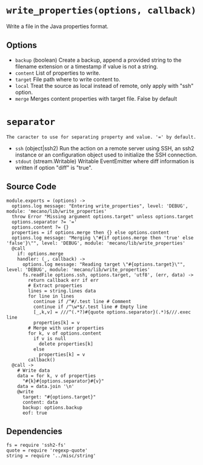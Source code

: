 
# `write_properties(options, callback)`

Write a file in the Java properties format.

## Options

*   `backup` (boolean)
    Create a backup, append a provided string to the filename extension or a
    timestamp if value is not a string.
*   `content`
    List of properties to write.
*   `target`
    File path where to write content to.
*   `local`
    Treat the source as local instead of remote, only apply with "ssh"
    option.
*   `merge`
    Merges content properties with target file. False by default
#   `separator`
    The caracter to use for separating property and value. '=' by default.
*   `ssh` (object|ssh2)
    Run the action on a remote server using SSH, an ssh2 instance or an
    configuration object used to initialize the SSH connection.
*   `stdout` (stream.Writable)
    Writable EventEmitter where diff information is written if option "diff" is
    "true".


## Source Code

    module.exports = (options) ->
      options.log message: "Entering write_properties", level: 'DEBUG', module: 'mecano/lib/write_properties'
      throw Error "Missing argument options.target" unless options.target
      options.separator ?= '='
      options.content ?= {}
      properties = if options.merge then {} else options.content
      options.log message: "Merging \"#{if options.merge then 'true' else 'false'}\"", level: 'DEBUG', module: 'mecano/lib/write_properties'
      @call
        if: options.merge
        handler: (_, callback) ->
          options.log message: "Reading target \"#{options.target}\"", level: 'DEBUG', module: 'mecano/lib/write_properties'
          fs.readFile options.ssh, options.target, 'utf8', (err, data) ->
            return callback err if err
            # Extract properties
            lines = string.lines data
            for line in lines
              continue if /^#/.test line # Comment
              continue if /^\w*$/.test line # Empty line
              [_,k,v] = ///^(.*?)#{quote options.separator}(.*)$///.exec line
              properties[k] = v
            # Merge with user properties
            for k, v of options.content
              if v is null
                delete properties[k]
              else
                properties[k] = v
            callback()
      @call ->
        # Write data
        data = for k, v of properties
          "#{k}#{options.separator}#{v}"
        data = data.join '\n'
        @write
          target: "#{options.target}"
          content: data
          backup: options.backup
          eof: true

## Dependencies

    fs = require 'ssh2-fs'
    quote = require 'regexp-quote'
    string = require '../misc/string'
